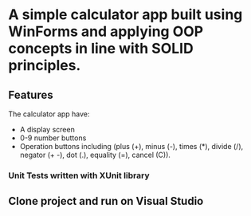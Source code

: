 # A simple calculator app built using WinForms and applying OOP concepts in line with SOLID principles.

## Features
The calculator app have:
* A display screen
* 0-9 number buttons
* Operation buttons including (plus (+), minus (-), times (*), divide (/), negator (+ -),
dot (.), equality (=), cancel (C)).

### Unit Tests written with XUnit library

## Clone project and run on Visual Studio
